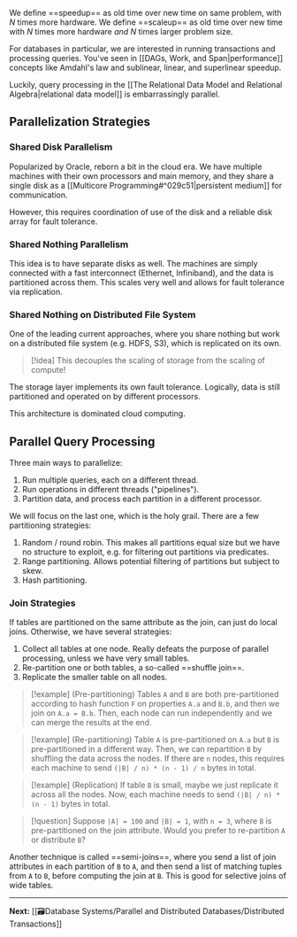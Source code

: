 We define ==speedup== as old time over new time on same problem, with $N$ times more hardware. We define ==scaleup== as old time over new time with $N$ times more hardware *and* $N$ times larger problem size.

For databases in particular, we are interested in running transactions and processing queries. You've seen in [[DAGs, Work, and Span|performance]] concepts like Amdahl's law and sublinear, linear, and superlinear speedup. 

Luckily, query processing in the [[The Relational Data Model and Relational Algebra|relational data model]] is embarrassingly parallel.


## Parallelization Strategies
### Shared Disk Parallelism

Popularized by Oracle, reborn a bit in the cloud era. We have multiple machines with their own processors and main memory, and they share a single disk as a [[Multicore Programming#^029c51|persistent medium]] for communication. 

However, this requires coordination of use of the disk and a reliable disk array for fault tolerance.

### Shared Nothing Parallelism

This idea is to have separate disks as well. The machines are simply connected with a fast interconnect (Ethernet, Infiniband), and the data is partitioned across them. This scales very well and allows for fault tolerance via replication.

### Shared Nothing on Distributed File System

One of the leading current approaches, where you share nothing but work on a distributed file system (e.g. HDFS, S3), which is replicated on its own.

> [!idea]
> This decouples the scaling of storage from the scaling of compute!

The storage layer implements its own fault tolerance. Logically, data is still partitioned and operated on by different processors.

This architecture is dominated cloud computing.

## Parallel Query Processing

Three main ways to parallelize:

1. Run multiple queries, each on a different thread.
2. Run operations in different threads ("pipelines").
3. Partition data, and process each partition in a different processor.

We will focus on the last one, which is the holy grail. There are a few partitioning strategies:

1. Random / round robin. This makes all partitions equal size but we have no structure to exploit, e.g. for filtering out partitions via predicates.
2. Range partitioning. Allows potential filtering of partitions but subject to skew.
3. Hash partitioning.

### Join Strategies

If tables are partitioned on the same attribute as the join, can just do local joins. Otherwise, we have several strategies:

1. Collect all tables at one node. Really defeats the purpose of parallel processing, unless we have very small tables.
2. Re-partition one or both tables, a so-called ==shuffle join==.
3. Replicate the smaller table on all nodes.

> [!example] (Pre-partitioning)
> Tables `A` and `B` are both pre-partitioned according to hash function `F` on properties `A.a` and `B.b`, and then we join on `A.a = B.b`. Then, each node can run independently and we can merge the results at the end.

> [!example] (Re-partitioning)
> Table `A` is pre-partitioned on `A.a` but `B` is pre-partitioned in a different way. Then, we can repartition `B` by shuffling the data across the nodes. If there are `n` nodes, this requires each machine to send `(|B| / n) * (n - 1) / n` bytes in total.

> [!example] (Replication)
> If table `B` is small, maybe we just replicate it across all the nodes. Now, each machine needs to send `(|B| / n) * (n - 1)` bytes in total.

> [!question]
> Suppose `|A| = 100` and `|B| = 1`, with `n = 3`, where `B` is pre-partitioned on the join attribute. Would you prefer to re-partition `A` or distribute `B`?

Another technique is called ==semi-joins==, where you send a list of join attributes in each partition of `B` to `A`, and then send a list of matching tuples from `A` to `B`, before computing the join at `B`. This is good for selective joins of wide tables.

---

**Next:**  [[🗃️Database Systems/Parallel and Distributed Databases/Distributed Transactions]]